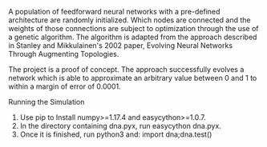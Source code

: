 A population of feedforward neural networks with a pre-defined architecture are randomly initialized.
Which nodes are connected and the weights of those connections are subject to optimization through
the use of a genetic algorithm. The algorithm is adapted from the approach described in Stanley and
Mikkulainen's 2002 paper, Evolving Neural Networks Through Augmenting Topologies.

The project is a proof of concept. The approach successfully evolves a network which is able
to approximate an arbitrary value between 0 and 1 to within a margin of error of 0.0001.


Running the Simulation

1.  Use pip to Install numpy>=1.17.4 and easycython>=1.0.7.
2.  In the directory containing dna.pyx, run easycython dna.pyx.
3.  Once it is finished, run python3 and:
    import dna;dna.test()
